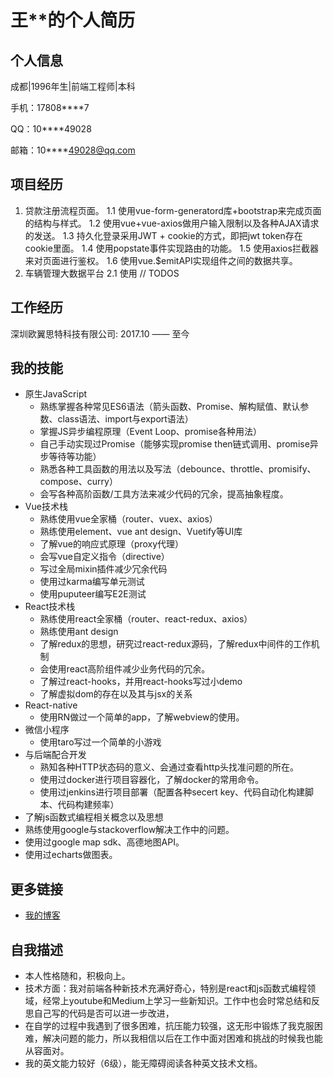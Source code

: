 # 王**的个人简历

## 个人信息

成都|1996年生|前端工程师|本科

手机：17808****7

QQ：10****49028

邮箱：10****49028@qq.com

## 项目经历
1. 贷款注册流程页面。
1.1 使用vue-form-generatord库+bootstrap来完成页面的结构与样式。
1.2 使用vue+vue-axios做用户输入限制以及各种AJAX请求的发送。
1.3 持久化登录采用JWT + cookie的方式，即把jwt token存在cookie里面。
1.4 使用popstate事件实现路由的功能。
1.5 使用axios拦截器来对页面进行鉴权。
1.6 使用vue.$emitAPI实现组件之间的数据共享。
2. 车辆管理大数据平台
2.1 使用
// TODOS
## 工作经历
深圳欧翼思特科技有限公司: 2017.10 —— 至今
## 我的技能
- 原生JavaScript
  - 熟练掌握各种常见ES6语法（箭头函数、Promise、解构赋值、默认参数、class语法、import与export语法）
  - 掌握JS异步编程原理（Event Loop、promise各种用法）
  - 自己手动实现过Promise（能够实现promise then链式调用、promise异步等待等功能）
  - 熟悉各种工具函数的用法以及写法（debounce、throttle、promisify、compose、curry）
  - 会写各种高阶函数/工具方法来减少代码的冗余，提高抽象程度。
- Vue技术栈
  - 熟练使用vue全家桶（router、vuex、axios）
  - 熟练使用element、vue ant design、Vuetify等UI库
  - 了解vue的响应式原理（proxy代理）
  - 会写vue自定义指令（directive）
  - 写过全局mixin插件减少冗余代码
  - 使用过karma编写单元测试
  - 使用puputeer编写E2E测试
- React技术栈
  - 熟练使用react全家桶（router、react-redux、axios）
  - 熟练使用ant design
  - 了解redux的思想，研究过react-redux源码，了解redux中间件的工作机制
  - 会使用react高阶组件减少业务代码的冗余。
  - 了解过react-hooks，并用react-hooks写过小demo
  - 了解虚拟dom的存在以及其与jsx的关系
- React-native
  - 使用RN做过一个简单的app，了解webview的使用。
- 微信小程序
  - 使用taro写过一个简单的小游戏
- 与后端配合开发
  - 熟知各种HTTP状态码的意义、会通过查看http头找准问题的所在。
  - 使用过docker进行项目容器化，了解docker的常用命令。
  - 使用过jenkins进行项目部署（配置各种secert key、代码自动化构建脚本、代码构建频率）
- 了解js函数式编程相关概念以及思想
- 熟练使用google与stackoverflow解决工作中的问题。
- 使用过google map sdk、高德地图API。
- 使用过echarts做图表。
## 更多链接

- [我的博客](http://www.jianshu.com/u/ed26b1914136)

## 自我描述

- 本人性格随和，积极向上。
 - 技术方面：我对前端各种新技术充满好奇心，特别是react和js函数式编程领域，经常上youtube和Medium上学习一些新知识。工作中也会时常总结和反思自己写的代码是否可以进一步改进，
- 在自学的过程中我遇到了很多困难，抗压能力较强，这无形中锻炼了我克服困难，解决问题的能力，所以我相信以后在工作中面对困难和挑战的时候我也能从容面对。
- 我的英文能力较好（6级），能无障碍阅读各种英文技术文档。
